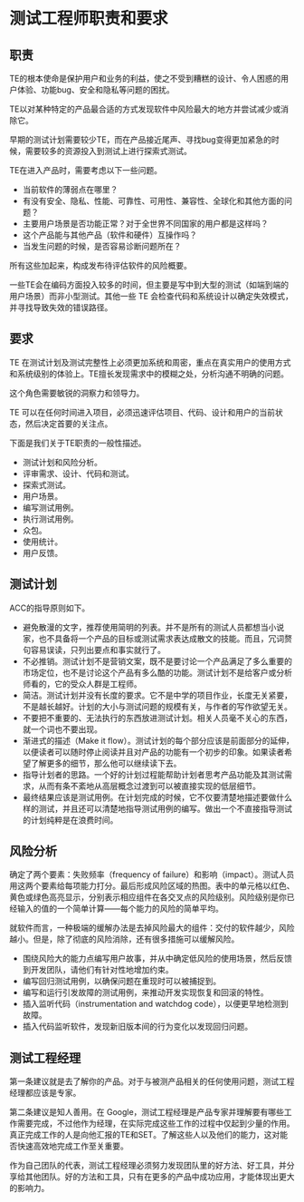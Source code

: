 # 测试工程师职责和要求

## 职责

TE的根本使命是保护用户和业务的利益，使之不受到糟糕的设计、令人困惑的用户体验、功能bug、安全和隐私等问题的困扰。

TE以对某种特定的产品最合适的方式发现软件中风险最大的地方并尝试减少或消除它。

早期的测试计划需要较少TE，而在产品接近尾声、寻找bug变得更加紧急的时候，需要较多的资源投入到测试上进行探索式测试。

TE在进入产品时，需要考虑以下一些问题。

* 当前软件的薄弱点在哪里？
* 有没有安全、隐私、性能、可靠性、可用性、兼容性、全球化和其他方面的问题？
* 主要用户场景是否功能正常？对于全世界不同国家的用户都是这样吗？
* 这个产品能与其他产品（软件和硬件）互操作吗？
* 当发生问题的时候，是否容易诊断问题所在？

所有这些加起来，构成发布待评估软件的风险概要。

一些TE会在编码方面投入较多的时间，但主要是写中到大型的测试（如端到端的用户场景）而非小型测试。其他一些 TE 会检查代码和系统设计以确定失效模式，并寻找导致失效的错误路径。

## 要求

TE 在测试计划及测试完整性上必须更加系统和周密，重点在真实用户的使用方式和系统级别的体验上。TE擅长发现需求中的模糊之处，分析沟通不明确的问题。

这个角色需要敏锐的洞察力和领导力。

TE 可以在任何时间进入项目，必须迅速评估项目、代码、设计和用户的当前状态，然后决定首要的关注点。

下面是我们关于TE职责的一般性描述。

* 测试计划和风险分析。
* 评审需求、设计、代码和测试。
* 探索式测试。
* 用户场景。
* 编写测试用例。
* 执行测试用例。
* 众包。
* 使用统计。
* 用户反馈。

## 测试计划

ACC的指导原则如下。

* 避免散漫的文字，推荐使用简明的列表。并不是所有的测试人员都想当小说家，也不具备将一个产品的目标或测试需求表达成散文的技能。而且，冗词赘句容易误读，只列出要点和事实就行了。
* 不必推销。测试计划不是营销文案，既不是要讨论一个产品满足了多么重要的市场定位，也不是讨论这个产品有多么酷的功能。测试计划不是给客户或分析师看的，它的受众人群是工程师。
* 简洁。测试计划并没有长度的要求。它不是中学的项目作业，长度无关紧要，不是越长越好。计划的大小与测试问题的规模有关，与作者的写作欲望无关。
* 不要把不重要的、无法执行的东西放进测试计划。相关人员毫不关心的东西，就一个词也不要出现。
* 渐进式的描述（Make it flow）。测试计划的每个部分应该是前面部分的延伸，以便读者可以随时停止阅读并且对产品的功能有一个初步的印象。如果读者希望了解更多的细节，那么他可以继续读下去。
* 指导计划者的思路。一个好的计划过程能帮助计划者思考产品功能及其测试需求，从而有条不紊地从高层概念过渡到可以被直接实现的低层细节。
* 最终结果应该是测试用例。在计划完成的时候，它不仅要清楚地描述要做什么样的测试，并且还可以清楚地指导测试用例的编写。做出一个不直接指导测试的计划纯粹是在浪费时间。

## 风险分析

确定了两个要素：失败频率（frequency of failure）和影响（impact）。测试人员用这两个要素给每项能力打分。最后形成风险区域的热图。表中的单元格以红色、黄色或绿色高亮显示，分别表示相应组件在各交叉点的风险级别。风险级别是你已经输入的值的一个简单计算——每个能力的风险的简单平均。

就软件而言，一种极端的缓解办法是去掉风险最大的组件：交付的软件越少，风险越小。但是，除了彻底的风险消除，还有很多措施可以缓解风险。

* 围绕风险大的能力点编写用户故事，并从中确定低风险的使用场景，然后反馈到开发团队，请他们有针对性地增加约束。
* 编写回归测试用例，以确保问题在重现时可以被捕捉到。
* 编写和运行引发故障的测试用例，来推动开发实现恢复和回滚的特性。
* 插入监听代码（instrumentation and watchdog code），以便更早地检测到故障。
* 插入代码监听软件，发现新旧版本间的行为变化以发现回归问题。

## 测试工程经理

第一条建议就是去了解你的产品。对于与被测产品相关的任何使用问题，测试工程经理都应该是专家。

第二条建议是知人善用。在 Google，测试工程经理是产品专家并理解要有哪些工作需要完成，不过他作为经理，在实际完成这些工作的过程中仅起到少量的作用。真正完成工作的人是向他汇报的TE和SET。了解这些人以及他们的能力，这对能否快速高效地完成工作至关重要。

作为自己团队的代表，测试工程经理必须努力发现团队里的好方法、好工具，并分享给其他团队。好的方法和工具，只有在更多的产品中成功应用，才能体现出更大的影响力。

